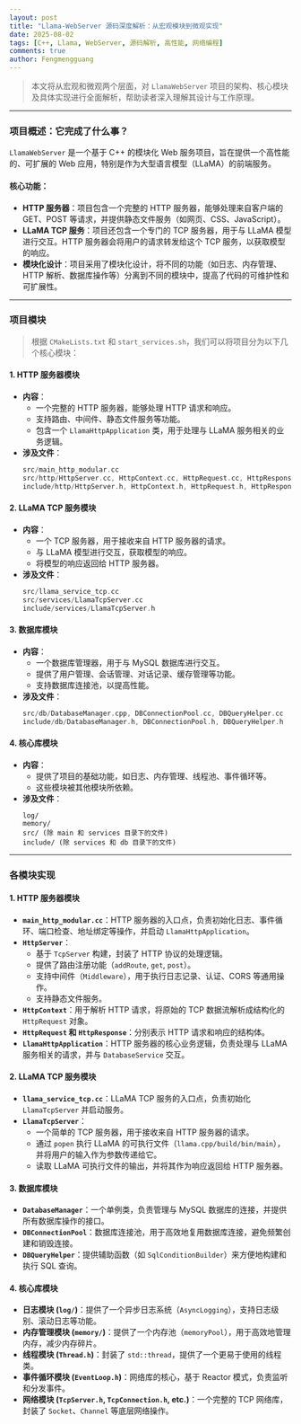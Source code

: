 ```yaml
---
layout: post
title: "Llama-WebServer 源码深度解析：从宏观模块到微观实现"
date: 2025-08-02
tags: [C++, Llama, WebServer, 源码解析, 高性能, 网络编程]
comments: true
author: Fengmengguang
---
```


> 本文将从宏观和微观两个层面，对 `LlamaWebServer` 项目的架构、核心模块及具体实现进行全面解析，帮助读者深入理解其设计与工作原理。

---

### **项目概述：它完成了什么事？**

`LlamaWebServer` 是一个基于 C++ 的模块化 Web 服务项目，旨在提供一个高性能的、可扩展的 Web 应用，特别是作为大型语言模型（LLaMA）的前端服务。

#### **核心功能：**

*   **HTTP 服务器**：项目包含一个完整的 HTTP 服务器，能够处理来自客户端的 GET、POST 等请求，并提供静态文件服务（如网页、CSS、JavaScript）。
*   **LLaMA TCP 服务**：项目还包含一个专门的 TCP 服务器，用于与 LLaMA 模型进行交互。HTTP 服务器会将用户的请求转发给这个 TCP 服务，以获取模型的响应。
*   **模块化设计**：项目采用了模块化设计，将不同的功能（如日志、内存管理、HTTP 解析、数据库操作等）分离到不同的模块中，提高了代码的可维护性和可扩展性。

---

### **项目模块**

> 根据 `CMakeLists.txt` 和 `start_services.sh`，我们可以将项目分为以下几个核心模块：

#### **1. HTTP 服务器模块**

*   **内容**：
    *   一个完整的 HTTP 服务器，能够处理 HTTP 请求和响应。
    *   支持路由、中间件、静态文件服务等功能。
    *   包含一个 `LlamaHttpApplication` 类，用于处理与 LLaMA 服务相关的业务逻辑。
*   **涉及文件**：
    ```c++
    src/main_http_modular.cc
    src/http/HttpServer.cc, HttpContext.cc, HttpRequest.cc, HttpResponse.cc, Middleware.cc
    include/http/HttpServer.h, HttpContext.h, HttpRequest.h, HttpResponse.h, Middleware.h
    ```

#### **2. LLaMA TCP 服务模块**

*   **内容**：
    *   一个 TCP 服务器，用于接收来自 HTTP 服务器的请求。
    *   与 LLaMA 模型进行交互，获取模型的响应。
    *   将模型的响应返回给 HTTP 服务器。
*   **涉及文件**：
    ```c++
    src/llama_service_tcp.cc
    src/services/LlamaTcpServer.cc
    include/services/LlamaTcpServer.h
    ```

#### **3. 数据库模块**

*   **内容**：
    *   一个数据库管理器，用于与 MySQL 数据库进行交互。
    *   提供了用户管理、会话管理、对话记录、缓存管理等功能。
    *   支持数据库连接池，以提高性能。
*   **涉及文件**：
    ```c++
    src/db/DatabaseManager.cpp, DBConnectionPool.cc, DBQueryHelper.cc
    include/db/DatabaseManager.h, DBConnectionPool.h, DBQueryHelper.h
    ```

#### **4. 核心库模块**

*   **内容**：
    *   提供了项目的基础功能，如日志、内存管理、线程池、事件循环等。
    *   这些模块被其他模块所依赖。
*   **涉及文件**：
    ```
    log/
    memory/
    src/ (除 main 和 services 目录下的文件)
    include/ (除 services 和 db 目录下的文件)
    ```

---

### **各模块实现**

#### **1. HTTP 服务器模块**

*   **`main_http_modular.cc`**：HTTP 服务器的入口点，负责初始化日志、事件循环、端口检查、地址绑定等操作，并启动 `LlamaHttpApplication`。
*   **`HttpServer`**：
    *   基于 `TcpServer` 构建，封装了 HTTP 协议的处理逻辑。
    *   提供了路由注册功能（`addRoute`, `get`, `post`）。
    *   支持中间件（`Middleware`），用于执行日志记录、认证、CORS 等通用操作。
    *   支持静态文件服务。
*   **`HttpContext`**：用于解析 HTTP 请求，将原始的 TCP 数据流解析成结构化的 `HttpRequest` 对象。
*   **`HttpRequest` 和 `HttpResponse`**：分别表示 HTTP 请求和响应的结构体。
*   **`LlamaHttpApplication`**：HTTP 服务器的核心业务逻辑，负责处理与 LLaMA 服务相关的请求，并与 `DatabaseService` 交互。

#### **2. LLaMA TCP 服务模块**

*   **`llama_service_tcp.cc`**：LLaMA TCP 服务的入口点，负责初始化 `LlamaTcpServer` 并启动服务。
*   **`LlamaTcpServer`**：
    *   一个简单的 TCP 服务器，用于接收来自 HTTP 服务器的请求。
    *   通过 `popen` 执行 LLaMA 的可执行文件（`llama.cpp/build/bin/main`），并将用户的输入作为参数传递给它。
    *   读取 LLaMA 可执行文件的输出，并将其作为响应返回给 HTTP 服务器。

#### **3. 数据库模块**

*   **`DatabaseManager`**：一个单例类，负责管理与 MySQL 数据库的连接，并提供所有数据库操作的接口。
*   **`DBConnectionPool`**：数据库连接池，用于高效地复用数据库连接，避免频繁创建和销毁连接。
*   **`DBQueryHelper`**：提供辅助函数（如 `SqlConditionBuilder`）来方便地构建和执行 SQL 查询。

#### **4. 核心库模块**

*   **日志模块 (`log/`)**：提供了一个异步日志系统（`AsyncLogging`），支持日志级别、滚动日志等功能。
*   **内存管理模块 (`memory/`)**：提供了一个内存池（`memoryPool`），用于高效地管理内存，减少内存碎片。
*   **线程模块 (`Thread.h`)**：封装了 `std::thread`，提供了一个更易于使用的线程类。
*   **事件循环模块 (`EventLoop.h`)**：网络库的核心，基于 Reactor 模式，负责监听和分发事件。
*   **网络模块 (`TcpServer.h`, `TcpConnection.h`, etc.)**：一个完整的 TCP 网络库，封装了 `Socket`、`Channel` 等底层网络操作。